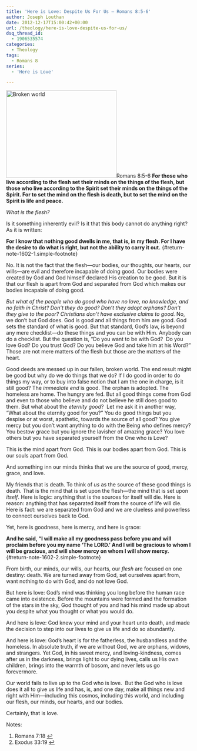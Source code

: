 ```yaml
---
title: 'Here is Love: Despite Us For Us – Romans 8:5-6'
author: Joseph Louthan
date: 2012-12-17T15:00:42+00:00
url: /theology/here-is-love-despite-us-for-us/
dsq_thread_id:
  - 1906535574
categories:
  - Theology
tags:
  - Romans 8
series:
  - 'Here is Love'

---
```

<a href="http://theologic.us/theology/here-is-love-despite-us-for-us/attachment/broken-world/" rel="attachment wp-att-1604"><img class="alignright size-medium wp-image-1604" src="https://i2.wp.com/theologic.us/wp-content/uploads/2012/12/Broken-world.jpg?resize=300%2C238" alt="Broken world" width="300" height="238" srcset="https://i2.wp.com/theologic.us/wp-content/uploads/2012/12/Broken-world.jpg?resize=300%2C238 300w, https://i2.wp.com/theologic.us/wp-content/uploads/2012/12/Broken-world.jpg?w=700 700w" sizes="(max-width: 300px) 100vw, 300px" data-recalc-dims="1" /></a>Romans 8:5-6 **For those who live according to the flesh set their minds on the things of the flesh, but those who live according to the Spirit set their minds on the things of the Spirit. For to set the mind on the flesh is death, but to set the mind on the Spirit is life and peace.**

_What is the flesh?_

Is it something inherently evil? Is it that this body cannot do anything right? As it is written:

**For I know that nothing good dwells in me, that is, in my flesh. For I have the desire to do what is right, but not the ability to carry it out.** [][1]{#return-note-1602-1.simple-footnote}

No. It is not the fact that the flesh—our bodies, our thoughts, our hearts, our wills—are evil and therefore incapable of doing good. Our bodies were created by God and God himself declared His creation to be good. But it is that our flesh is apart from God and separated from God which makes our bodies incapable of doing good.

_But what of the people who do good who have no love, no knowledge, and no faith in Christ?_ _Don’t they do good? Don’t they adopt orphans? Don’t they give to the poor? Christians don’t have exclusive claims to good._ No, we don’t but God does. God is good and all things from him are good. God sets the standard of what is good. But that standard, God’s law, is beyond any mere checklist—do these things and you can be with Him. Anybody can do a checklist. But the question is, &#8220;Do you want to be with God?  Do you love God? Do you trust God? Do you believe God and take him at his Word?” Those are not mere matters of the flesh but those are the matters of the heart.

Good deeds are messed up in our fallen, broken world. The end result might be good but why do we do things that we do? If I do good in order to do things my way, or to buy into false notion that I am the one in charge, is it still good? The _immediate end_ is good. The orphan is adopted. The homeless are home. The hungry are fed. But all good things come from God and even to those who believe and do not believe he still does good to them. But what about the _eternity good_?  Let me ask it in another way, “What about the eternity good for you?” You do good things but you despise or at worst, apathetic, towards the source of all good? You give mercy but you don’t want anything to do with the Being who defines mercy? You bestow grace but you ignore the lavisher of amazing grace? You love others but you have separated yourself from the One who is Love?

This is the mind apart from God. This is our bodies apart from God. This is our souls apart from God.

And something inn our minds thinks that we are the source of good, mercy, grace, and love.

My friends that is death. To think of _us_ as the source of these good things is death. That is the mind that is set upon the flesh—the mind that is set upon _itself_. Here is logic: anything that is the sources for itself will die. Here is reason: anything that has separated itself from the source of life will die. Here is fact: we are separated from God and we are clueless and powerless to connect ourselves back to God.

Yet, here is goodness, here is mercy, and here is grace:
  
**And he said, “I will make all my goodness pass before you and will proclaim before you my name ‘The LORD.’ And I will be gracious to whom I will be gracious, and will show mercy on whom I will show mercy.** [][2]{#return-note-1602-2.simple-footnote}

From birth, our minds, our wills, our hearts, our _flesh_ are focused on one destiny: death. We are turned away from God, set ourselves apart from, want nothing to do with God, and do not love God.

But here is love: God’s mind was thinking you long before the human race came into existence. Before the mountains were formed and the formation of the stars in the sky, God thought of you and had his mind made up about you despite what you thought or what you would do.

And here is love: God knew your mind and your heart unto death, and made the decision to step into our lives to give us life and do so abundantly.

And here is love: God’s heart is for the fatherless, the husbandless and the homeless. In absolute truth, if we are without God, we are orphans, widows, and strangers. Yet God, in his sweet mercy, and loving-kindness, comes after us in the darkness, brings light to our dying lives, calls us His own children, brings into the warmth of bosom, and never lets us go forevermore.

Our world fails to live up to the God who is love.  But the God who is love does it all to give us life and has, is, and one day, make all things new and right with Him—including this cosmos, including this world, and including our flesh, our minds, our hearts, and our bodies.

Certainly, that is love.

<div class="simple-footnotes">
  <p class="notes">
    Notes:
  </p>
  
  <ol>
    <li id="note-1602-1">
      Romans 7:18 <a href="#return-note-1602-1">&#8617;</a>
    </li>
    <li id="note-1602-2">
      Exodus 33:19 <a href="#return-note-1602-2">&#8617;</a>
    </li>
  </ol>
</div>

 [1]: #note-1602-1 "Romans 7:18"
 [2]: #note-1602-2 "Exodus 33:19"
